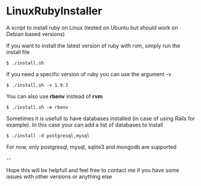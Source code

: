 LinuxRubyInstaller
==================

A script to install ruby on Linux (tested on Ubuntu but should work on Debian based versions)

If you want to install the latest version of ruby with rvm, simply run the install file

    $ ./install.sh

If you need a specific version of ruby you can use the argument -v

    $ ./install.sh -v 1.9.3

You can also use **rbenv** instead of **rvm**

    $ ./install.sh -e rbenv 

Sometimes it is usefull to have databases installed (in case of using Rails for example). In this case your can add a list of databases to install

    $ ./install -d postgresql,mysql

For now, only postgresql, mysql, sqlite3 and mongodb are supported

--

Hope this will be helpfull and feel free to contact me if you have some issues with other versions or anything else